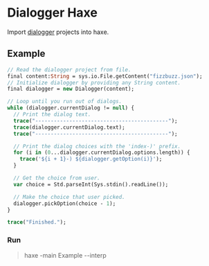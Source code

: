 # Dialogger Haxe
Import [dialogger](https://dialogger.netlify.app/) projects into haxe.

## Example
```haxe
// Read the dialogger project from file.
final content:String = sys.io.File.getContent("fizzbuzz.json");
// Initialize dialogger by providing any String content.
final dialogger = new Dialogger(content);

// Loop until you run out of dialogs.
while (dialogger.currentDialog != null) {
  // Print the dialog text.
  trace("-------------------------------------------");
  trace(dialogger.currentDialog.text);
  trace("-------------------------------------------");

  // Print the dialog choices with the 'index-)' prefix.
  for (i in (0...dialogger.currentDialog.options.length)) {
    trace('${i + 1}-) ${dialogger.getOption(i)}');
  }

  // Get the choice from user.
  var choice = Std.parseInt(Sys.stdin().readLine());

  // Make the choice that user picked.
  dialogger.pickOption(choice - 1);
}

trace("Finished.");
```
### Run 
> haxe -main Example --interp
